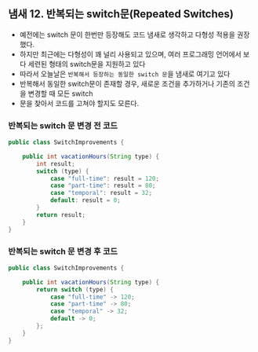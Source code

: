## 냄새 12. 반복되는 switch문(Repeated Switches)
- 예전에는 switch 문이 한번만 등장해도 코드 냄새로 생각하고 다형성 적용을 권장했다.
- 하지만 최근에는 다형성이 꽤 널리 사용되고 있으며, 여러 프로그래밍 언어에서 보다 세련된 형태의 switch문을 지원하고 있다
- 따라서 오늘날은 `반복해서 등장하는 동일한 switch 문`을 냄새로 여기고 있다
- 반복해서 동일한 switch문이 존재할 경우, 새로운 조건을 추가하거나 기존의 조건을 변경할 때 모든 switch
- 문을 찾아서 코드를 고쳐야 할지도 모른다.

### 반복되는 switch 문 변경 전 코드 

```java
public class SwitchImprovements {

    public int vacationHours(String type) {
        int result;
        switch (type) {
            case "full-time": result = 120;
            case "part-time": result = 80;
            case "temporal": result = 32;
            default: result = 0;
        }
        return result;
    }
}
```

### 반복되는 switch 문 변경 후 코드
```java
public class SwitchImprovements {

    public int vacationHours(String type) {
        return switch (type) {
            case "full-time" -> 120;
            case "part-time" -> 80;
            case "temporal" -> 32;
            default -> 0;
        };
    }
}
```